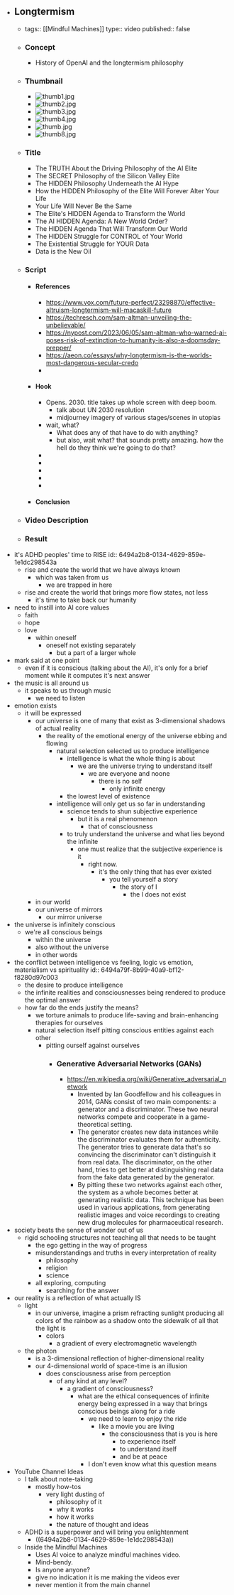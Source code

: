 - ## Longtermism
	- tags:: [[Mindful Machines]]
	  type:: video
	  published:: false
	- ### Concept
		- History of OpenAI and the longtermism philosophy
	- ### Thumbnail
		- ![thumb1.jpg](../assets/thumb1_1687462547647_0.jpg)
		- ![thumb2.jpg](../assets/thumb2_1687462571299_0.jpg)
		- ![thumb3.jpg](../assets/thumb3_1687469549483_0.jpg)
		- ![thumb4.jpg](../assets/thumb4_1687469552700_0.jpg)
		- ![thumb.jpg](../assets/thumb_1687524018562_0.jpg)
		- ![thumb8.jpg](../assets/thumb8_1687525238933_0.jpg)
	- ### Title
		- The TRUTH About the Driving Philosophy of the AI Elite
		- The SECRET Philosophy of the Silicon Valley Elite
		- The HIDDEN Philosophy Underneath the AI Hype
		- How the HIDDEN Philosophy of the Elite Will Forever Alter Your Life
		- Your Life Will Never Be the Same
		- The Elite's HIDDEN Agenda to Transform the World
		- The AI HIDDEN Agenda: A New World Order?
		- The HIDDEN Agenda That Will Transform Our World
		- The HIDDEN Struggle for CONTROL of Your World
		- The Existential Struggle for YOUR Data
		- Data is the New Oil
	- ### Script
		- #### References
			- https://www.vox.com/future-perfect/23298870/effective-altruism-longtermism-will-macaskill-future
			- https://techresch.com/sam-altman-unveiling-the-unbelievable/
			- https://nypost.com/2023/06/05/sam-altman-who-warned-ai-poses-risk-of-extinction-to-humanity-is-also-a-doomsday-prepper/
			- https://aeon.co/essays/why-longtermism-is-the-worlds-most-dangerous-secular-credo
			-
		- #### Hook
			- Opens. 2030. title takes up whole screen with deep boom.
				- talk about UN 2030 resolution
				- midjourney imagery of various stages/scenes in utopias
			- wait, what?
				- What does any of that have to do with anything?
				- but also, wait what? that sounds pretty amazing. how the hell do they think we're going to do that?
			-
			-
			-
			-
			-
		- #### Conclusion
	- ### Video Description
	- ### Result
- it's ADHD peoples' time to RISE
  id:: 6494a2b8-0134-4629-859e-1e1dc298543a
	- rise and create the world that we have always known
		- which was taken from us
			- we are trapped in here
	- rise and create the world that brings more flow states, not less
		- it's time to take back our humanity
- need to instill into AI core values
	- faith
	- hope
	- love
		- within oneself
			- oneself not existing separately
				- but a part of a larger whole
- mark said at one point
	- even if it is conscious (talking about the AI), it's only for a brief moment while it computes it's next answer
- the music is all around us
	- it speaks to us through music
		- we need to listen
- emotion exists
	- it will be expressed
		- our universe is one of many that exist as 3-dimensional shadows of actual reality
			- the reality of the emotional energy of the universe ebbing and flowing
				- natural selection selected us to produce intelligence
					- intelligence is what the whole thing is about
						- we are the universe trying to understand itself
							- we are everyone and noone
								- there is no self
									- only infinite energy
					- the lowest level of existence
				- intelligence will only get us so far in understanding
					- science tends to shun subjective experience
						- but it is a real phenomenon
							- that of consciousness
					- to truly understand the universe and what lies beyond the infinite
						- one must realize that the subjective experience is it
							- right now.
								- it's the only thing that has ever existed
									- you tell yourself a story
										- the story of I
											- the I does not exist
		- in our world
		- our universe of mirrors
			- our mirror universe
- the universe is infinitely conscious
	- we're all conscious beings
		- within the universe
		- also without the universe
		- in other words
- the conflict between intelligence vs feeling, logic vs emotion, materialism vs spirituality
  id:: 6494a79f-8b99-40a9-bf12-f8280d97c003
	- the desire to produce intelligence
	- the infinite realities and consciousnesses being rendered to produce the optimal answer
	- how far do the ends justify the means?
		- we torture animals to produce life-saving and brain-enhancing therapies for ourselves
		- natural selection itself pitting conscious entities against each other
			- pitting ourself against ourselves
				- ### Generative Adversarial Networks (GANs)
					- https://en.wikipedia.org/wiki/Generative_adversarial_network
						- Invented by Ian Goodfellow and his colleagues in 2014, GANs consist of two main components: a generator and a discriminator. These two neural networks compete and cooperate in a game-theoretical setting.
						- The generator creates new data instances while the discriminator evaluates them for authenticity. The generator tries to generate data that's so convincing the discriminator can't distinguish it from real data. The discriminator, on the other hand, tries to get better at distinguishing real data from the fake data generated by the generator.
						- By pitting these two networks against each other, the system as a whole becomes better at generating realistic data. This technique has been used in various applications, from generating realistic images and voice recordings to creating new drug molecules for pharmaceutical research.
- society beats the sense of wonder out of us
	- rigid schooling structures not teaching all that needs to be taught
		- the ego getting in the way of progress
		- misunderstandings and truths in every interpretation of reality
			- philosophy
			- religion
			- science
		- all exploring, computing
			- searching for the answer
- our reality is a reflection of what actually IS
	- light
		- in our universe, imagine a prism refracting sunlight producing all colors of the rainbow as a shadow onto the sidewalk of all that the light is
			- colors
				- a gradient of every electromagnetic wavelength
	- the photon
		- is a 3-dimensional reflection of higher-dimensional reality
		- our 4-dimensional world of space-time is an illusion
			- does consciousness arise from perception
				- of any kind at any level?
					- a gradient of consciousness?
						- what are the ethical consequences of infinite energy being expressed in a way that brings conscious beings along for a ride
							- we need to learn to enjoy the ride
								- like a movie you are living
									- the consciousness that is you is here
										- to experience itself
										- to understand itself
										- and be at peace
							- I don't even know what this question means
- YouTube Channel Ideas
	- I talk about note-taking
		- mostly how-tos
			- very light dusting of
				- philosophy of it
				- why it works
				- how it works
				- the nature of thought and ideas
	- ADHD is a superpower and will bring you enlightenment
		- ((6494a2b8-0134-4629-859e-1e1dc298543a))
	- Inside the Mindful Machines
		- Uses AI voice to analyze mindful machines video.
		- Mind-bendy.
		- Is anyone anyone?
		- give no indication it is me making the videos ever
		- never mention it from the main channel